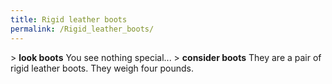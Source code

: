 ```yaml
---
title: Rigid leather boots
permalink: /Rigid_leather_boots/
---
```


\> **look boots**
You see nothing special...
\> **consider boots**
They are a pair of rigid leather boots.
They weigh four pounds.